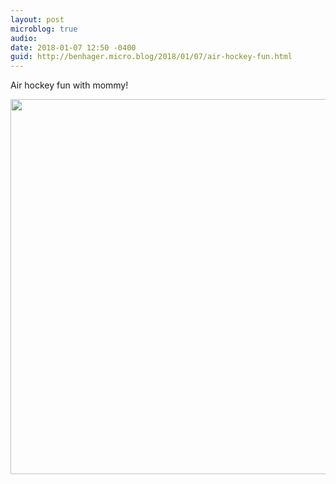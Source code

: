 ```yaml
---
layout: post
microblog: true
audio: 
date: 2018-01-07 12:50 -0400
guid: http://benhager.micro.blog/2018/01/07/air-hockey-fun.html
---
```

Air hockey fun with mommy!

<img src="http://hager.blog/uploads/2018/7c74ac837a.jpg" width="600" height="600" />
